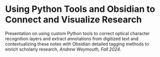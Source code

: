 # Using Python Tools and Obsidian to Connect and Visualize Research

Presentation on using custom Python tools to correct optical character recognition layers and extract annotations from digitized text and contextualizing these notes with Obsidian detailed tagging methods to enrich scholarly research, _Andrew Weymouth, Fall 2024_.
